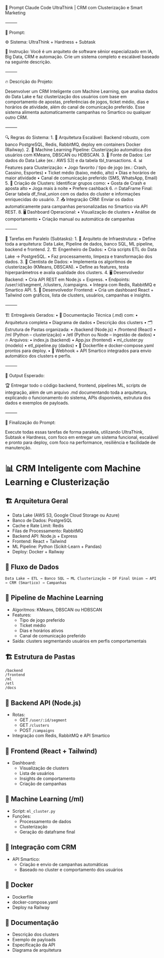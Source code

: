 🚀 Prompt Claude Code UltraThink | CRM com Clusterização e Smart Marketing

⸻

🧠 Prompt:

⚙️ Sistema: UltraThink + Hardness + Subtask

🧠 Instrução:
Você é um arquiteto de software sênior especializado em IA, Big Data, CRM e automação. Crie um sistema completo e escalável baseado na seguinte descrição.

⸻

🔥 Descrição do Projeto:

Desenvolver um CRM Inteligente com Machine Learning, que analisa dados do Data Lake e faz clusterização dos usuários com base em comportamento de apostas, preferências de jogos, ticket médio, dias e horários de atividade, além do canal de comunicação preferido. Esse sistema alimenta automaticamente campanhas no Smartico ou qualquer outro CRM.

⸻

🔍 Regras do Sistema:
	1.	🚀 Arquitetura Escalável: Backend robusto, com banco PostgreSQL, Redis, RabbitMQ, deploy em containers Docker (Railway).
	2.	🎲 Machine Learning Pipeline: Clusterização automática dos usuários com KMeans, DBSCAN ou HDBSCAN.
	3.	🔗 Fonte de Dados: Ler dados do Data Lake (ex.: AWS S3) e da tabela tbl_transactions.
	4.	📊 Features para Clusterização:
	•	Jogo favorito / tipo de jogo (ex.: Crash, Cassino, Esportes)
	•	Ticket médio (baixo, médio, alto)
	•	Dias e horários de maior atividade
	•	Canal de comunicação preferido (SMS, WhatsApp, Email)
	5.	🧠 Criação de Clusters: Identificar grupos como:
	•	Gosta de Crash e aposta alto
	•	Joga mais à noite
	•	Prefere cashback
	6.	🔥 DataFrame Final: Gerar tabela df_final_union com os dados do cluster e informações enriquecidas do usuário.
	7.	📤 Integração CRM: Enviar os dados automaticamente para campanhas personalizadas no Smartico via API REST.
	8.	🖥️ Dashboard Operacional:
	•	Visualização de clusters
	•	Análise de comportamento
	•	Criação manual ou automática de campanhas

⸻

🧠 Tarefas em Paralelo (Subtasks):
	1.	🔧 Arquiteto de Infraestrutura:
	•	Define toda a arquitetura: Data Lake, Pipeline de dados, banco SQL, ML pipeline, backend e frontend.
	2.	🏗️ Engenheiro de Dados:
	•	Cria scripts ETL do Data Lake → PostgreSQL.
	•	Faz processamento, limpeza e transformação dos dados.
	3.	🤖 Cientista de Dados:
	•	Implementa os algoritmos de clusterização (KMeans, DBSCAN).
	•	Define as features, testa hiperparâmetros e avalia qualidade dos clusters.
	4.	🖥️ Desenvolvedor Backend:
	•	Cria API REST em Node.js + Express.
	•	Endpoints: /user/:id/segment, /clusters, /campaigns.
	•	Integra com Redis, RabbitMQ e Smartico API.
	5.	🎨 Desenvolvedor Frontend:
	•	Cria um dashboard React + Tailwind com gráficos, lista de clusters, usuários, campanhas e insights.

⸻

🏗️ Entregáveis Gerados:
	•	📜 Documentação Técnica (.md) com:
	•	Arquitetura completa
	•	Diagrama de dados
	•	Descrição dos clusters
	•	🗂️ Estrutura de Pastas organizada:
	•	/backend (Node.js)
	•	/frontend (React)
	•	/ml (Python – clusterização)
	•	/etl (Python ou Node – ingestão de dados)
	•	🔥 Arquivos:
	•	index.js (backend)
	•	App.jsx (frontend)
	•	ml_cluster.py (modelo)
	•	etl_pipeline.py (dados)
	•	🐳 Dockerfile e docker-compose.yaml prontos para deploy.
	•	🔗 Webhook + API Smartico integrados para envio automático dos clusters e perfis.

⸻

🚀 Output Esperado:

🏆 Entregar todo o código backend, frontend, pipelines ML, scripts de integração, além de um arquivo .md documentando toda a arquitetura, explicando o funcionamento do sistema, APIs disponíveis, estrutura dos dados e exemplos de payloads.

⸻

🧠 Finalização do Prompt:

Execute todas essas tarefas de forma paralela, utilizando UltraThink, Subtask e Hardness, com foco em entregar um sistema funcional, escalável e pronto para deploy, com foco na performance, resiliência e facilidade de manutenção.

# 📊 CRM Inteligente com Machine Learning e Clusterização

## 🏗️ Arquitetura Geral
- Data Lake (AWS S3, Google Cloud Storage ou Azure)
- Banco de Dados: PostgreSQL
- Cache e Rate Limit: Redis
- Filas de Processamento: RabbitMQ
- Backend API: Node.js + Express
- Frontend: React + Tailwind
- ML Pipeline: Python (Scikit-Learn + Pandas)
- Deploy: Docker + Railway

## 🔗 Fluxo de Dados
```
Data Lake → ETL → Banco SQL → ML Clusterização → DF Final Union → API → CRM (Smartico) → Campanhas
```

## 🧠 Pipeline de Machine Learning
- Algoritmos: KMeans, DBSCAN ou HDBSCAN
- Features:
  - Tipo de jogo preferido
  - Ticket médio
  - Dias e horários ativos
  - Canal de comunicação preferido
- Saída: clusters segmentando usuários em perfis comportamentais

## 🏗️ Estrutura de Pastas
```
/backend
/frontend
/ml
/etl
/docs
```

## 🚀 Backend API (Node.js)
- Rotas:
  - GET `/user/:id/segment`
  - GET `/clusters`
  - POST `/campaigns`
- Integração com Redis, RabbitMQ e API Smartico

## 🎨 Frontend (React + Tailwind)
- Dashboard:
  - Visualização de clusters
  - Lista de usuários
  - Insights de comportamento
  - Criação de campanhas

## 🤖 Machine Learning (/ml)
- Script: `ml_cluster.py`
- Funções:
  - Processamento de dados
  - Clusterização
  - Geração do dataframe final

## 🔗 Integração com CRM
- API Smartico:
  - Criação e envio de campanhas automáticas
  - Baseado no cluster e comportamento dos usuários

## 🐳 Docker
- Dockerfile
- docker-compose.yaml
- Deploy na Railway

## 📄 Documentação
- Descrição dos clusters
- Exemplo de payloads
- Especificação da API
- Diagrama de arquitetura

